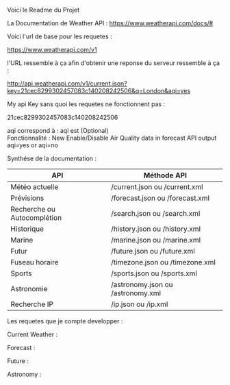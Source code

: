 Voici le Readme du Projet 

La Documentation de Weather API : https://www.weatherapi.com/docs/#

Voici l'url de base pour les requetes  :

https://www.weatherapi.com/v1

l'URL ressemble à ça afin d'obtenir une reponse du serveur ressemble à ça :

http://api.weatherapi.com/v1/current.json?key=21cec8299302457083c140208242506&q=London&aqi=yes

My api Key sans quoi les requetes ne fonctionnent pas :

21cec8299302457083c140208242506

aqi correspond à :
aqi est (Optional)  
Fonctionnalité : New Enable/Disable Air Quality data in forecast API output
aqi=yes or aqi=no

Synthése de la documentation : 

| API                    | Méthode API                                     |
|------------------------|-------------------------------------------------|
| Météo actuelle         | /current.json ou /current.xml                   |
| Prévisions             | /forecast.json ou /forecast.xml                 |
| Recherche ou Autocomplétion | /search.json ou /search.xml                |
| Historique             | /history.json ou /history.xml                   |
| Marine                 | /marine.json ou /marine.xml                     |
| Futur                  | /future.json ou /future.xml                     |
| Fuseau horaire         | /timezone.json ou /timezone.xml                 |
| Sports                 | /sports.json ou /sports.xml                     |
| Astronomie             | /astronomy.json ou /astronomy.xml               |
| Recherche IP           | /ip.json ou /ip.xml                             |

Les requetes que je compte developper :

Current Weather :

Forecast :

Future :

Astronomy :
